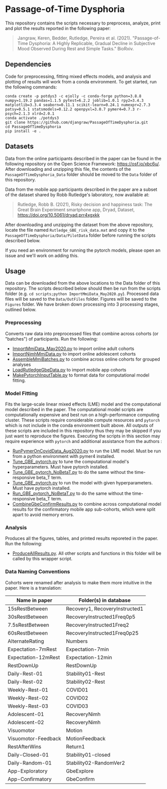 # Passage-of-Time Dysphoria

This repository contains the scripts necessary to preprocess, analyze, print and plot the results reported in the following paper:

> Jangraw, Keren, Bedder, Rutledge, Pereira et al. (2021). "Passage-of-Time Dysphoria: A Highly Replicable, Gradual Decline in Subjective Mood Observed During Rest and Simple Tasks." BioRxiv.


## Dependencies

Code for preprocessing, fitting mixed effects models, and analysis and plotting of results will work from a conda environment. To get started, run the following commands:
```
conda create -p potdys3 -c ejolly -c conda-forge python=3.8.8 numpy=1.19.2 pandas=1.1.5 pytest=6.2.2 joblib=1.0.1 rpy2=3.4.3 matplotlib=3.3.4 seaborn=0.11.1 scikit-learn=0.24.1 numexpr=2.7.3 patsy=0.5.1 statsmodels=0.12.2 openpyxl=3.0.7 pymer4=0.7.3 r-psych=2.1.3 xlrd=2.0.1
conda activate ./potdys3
git clone https://github.com/djangraw/PassageOfTimeDysphoria.git
cd PassageOfTimeDysphoria
pip install -e .
```

## Datasets

Data from the online participants described in the paper can be found in the following repository on the Open Science Framework: https://osf.io/xbc6u/.
After downloading and unzipping this file, the contents of the `PassageOfTimeDysphoria_Data` folder should be moved to the `Data` folder of this repository.

Data from the mobile app participants described in the paper are a subset of the dataset shared by Robb Rutledge's laboratory, now available at:

> Rutledge, Robb B. (2021), Risky decision and happiness task: The Great Brain Experiment smartphone app, Dryad, Dataset, https://doi.org/10.5061/dryad.prr4xgxkk

After downloading and unzipping the dataset from the above repository, locate the file named `Rutledge_GBE_risk_data.mat` and copy it to the `PassageOfTimeDysphoria/Data/PilotData` folder before running the scripts described below.

If you need an environment for running the pytorch models, please open an issue and we'll work on adding this.

## Usage
Data can be downloaded from the above locations to the Data folder of this repository. The scripts described below should then be run from the scripts folder (e.g. `cd scripts;python ImportMmiData_May2020.py`). Processed data files will be saved to the `Data/OutFiles` folder. Figures will be saved to the `Figures` folder.
We have broken down processing into 3 processing stages, outlined below.

### Preprocessing
Converts raw data into preprocessed files that combine across cohorts (or "batches") of participants. Run the following:
- [ImportMmiData_May2020.py](scripts/ImportMmiData_May2020.py) to import online adult cohorts
- [ImportNimhMmiData.py](scripts/ImportNimhMmiData.py) to import online adolescent cohorts
- [AssembleMmiBatches.py](scripts/AssembleMmiBatches.py) to combine across online cohorts for grouped analyses
- [LoadRutledgeGbeData.py](scripts/LoadRutledgeGbeData.py) to import mobile app cohorts
- [MakePytorchInputTable.py](scripts/MakePytorchInputTable.py) to format data for computational model fitting.



### Model Fitting
Fits the large-scale linear mixed effects (LME) model and the computational model described in the paper. The computational model scripts are computationally expensive and best run on a high-performance computing cluster. These scripts require considerable compute resources and `pytorch` which is not include in the conda environment built above. All outputs of these scripts are included in this repository thus they may be skipped if you just want to reproduce the figures. Executing the scripts in this section may require experience with `pytorch` and additional assistance from the authors :
- [RunPymerOnCovidData_Aug2020.py](scripts/RunPymerOnCovidData_Aug2020.py) to run the LME model. Must be run from a python environment with pymer4 installed.
- [Tune_GBE_pytorch.py](scripts/Tune_GBE_pytorch.py) to tune the computational model's hyperparameters. Must have pytorch installed.
- [Tune_GBE_pytorch_NoBetaT.py](scripts/Tune_GBE_pytorch_NoBetaT.py) to do the same without the time-responsive beta_T term.
- [Tune_GBE_pytorch.py](scripts/Tune_GBE_pytorch.py) to run the model with given hyperparameters. Must have pytorch installed.
- [Run_GBE_pytorch_NoBetaT.py](scripts/Tune_GBE_pytorch_NoBetaT.py) to do the same without the time-responsive beta_T term.
- [CombineGbeConfirmResults.py](scripts/CombineGbeConfirmResults.py) to combine across computational model results for the confirmatory mobile app sub-cohorts, which were split apart to avoid memory errors.

### Analysis
Produces all the figures, tables, and printed results reporeted in the paper. Run the following:
- [ProduceAllResults.py](scripts/ProduceAllResults.py). All other scripts and functions in this folder will be called by this wrapper script.

### Data Naming Conventions

Cohorts were renamed after analysis to make them more intuitive in the paper. Here is a translation:

| Name in paper | Folder(s) in database |
| ------------- | ------------------ |
| 15sRestBetween | Recovery1, RecoveryInstructed1 |
| 30sRestBetween | RecoveryInstructed1Freq0p5 |
| 7.5sRestBetween | RecoveryInstructed1Freq2 |
| 60sRestBetween | RecoveryInstructed1Freq0p25 |
| AlternateRating | Numbers |
| Expectation-7mRest | Expectation-7min |
| Expectation-12mRest | Expectation-12min |
| RestDownUp | RestDownUp |
| Daily-Rest-01 | Stability01-Rest |
| Daily-Rest-02 | Stability02-Rest |
| Weekly-Rest-01 | COVID01 |
| Weekly-Rest-02 | COVID02 |
| Weekly-Rest-03 | COVID03 |
| Adolescent-01 | RecoveryNimh |
| Adolescent-02 | RecoveryNimh |
| Visuomotor | Motion |
| Visuomotor-Feedback | MotionFeedback |
| RestAfterWins | Return1 |
| Daily-Closed-01 | Stability01-closed |
| Daily-Random-01 | Stability02-RandomVer2 |
| App-Exploratory | GbeExplore |
| App-Confirmatory | GbeConfirm |
